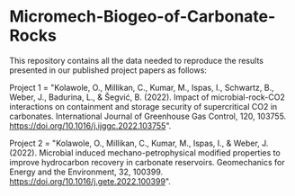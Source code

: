 # Micromech-Biogeo-of-Carbonate-Rocks

This repository contains all the data needed to reproduce the results presented in our published project papers as follows:

Project 1 = "Kolawole, O., Millikan, C., Kumar, M., Ispas, I., Schwartz, B., Weber, J., Badurina, L., & Šegvić, B. (2022). Impact of microbial-rock-CO2 interactions on containment and storage security of supercritical CO2 in carbonates. International Journal of Greenhouse Gas Control, 120, 103755. https://doi.org/10.1016/j.ijggc.2022.103755".

Project 2 = "Kolawole, O., Millikan, C., Kumar, M., Ispas, I., & Weber, J. (2022). Microbial induced mechano-petrophysical modified properties to improve hydrocarbon recovery in carbonate reservoirs. Geomechanics for Energy and the Environment, 32, 100399. https://doi.org/10.1016/j.gete.2022.100399".

